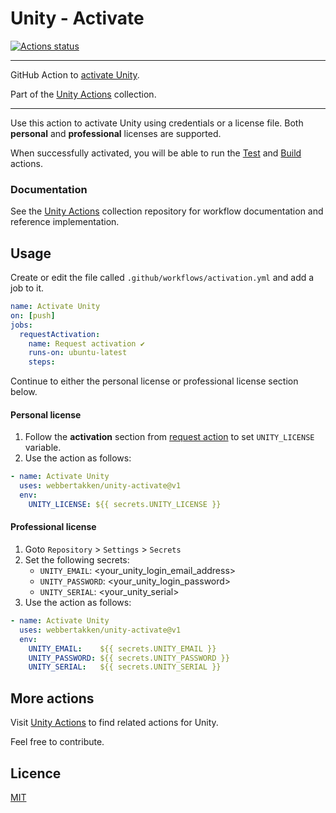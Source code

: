 # Unity - Activate
[![Actions status](https://github.com/webbertakken/unity-activate/workflows/Actions%20%F0%9F%98%8E/badge.svg)](https://github.com/webbertakken/unity-activate/actions?query=branch%3Amaster+workflow%3A"Actions+😎")

---

GitHub Action to [activate Unity](https://github.com/marketplace/actions/unity-activate). 

Part of the [Unity Actions](https://github.com/webbertakken/unity-actions) collection.

---

Use this action to activate Unity using credentials or a license file. Both 
**personal** and **professional** licenses are supported.

When successfully activated, you will be able to run the 
[Test](https://github.com/webbertakken/unity-actions#test) and
[Build](https://github.com/webbertakken/unity-actions#build)
actions.

### Documentation

See the 
[Unity Actions](https://github.com/webbertakken/unity-actions)
collection repository for workflow documentation and reference implementation.

## Usage

Create or edit the file called `.github/workflows/activation.yml` and add a job to it.
 
```yaml
name: Activate Unity
on: [push]
jobs:
  requestActivation:
    name: Request activation ✔
    runs-on: ubuntu-latest
    steps:
```

Continue to either the personal license or professional license section below.

#### Personal license

1. Follow the **activation** section from [request action](https://github.com/marketplace/actions/unity-request-activation-file) to set `UNITY_LICENSE` variable.
2. Use the action as follows:

```yaml
- name: Activate Unity
  uses: webbertakken/unity-activate@v1
  env:
    UNITY_LICENSE: ${{ secrets.UNITY_LICENSE }}
```

#### Professional license

1. Goto `Repository` > `Settings` > `Secrets`
2. Set the following secrets:
    - `UNITY_EMAIL`: &lt;your_unity_login_email_address&gt;
    - `UNITY_PASSWORD`: &lt;your_unity_login_password&gt;
    - `UNITY_SERIAL`: &lt;your_unity_serial&gt;
3. Use the action as follows:

```yaml
- name: Activate Unity
  uses: webbertakken/unity-activate@v1
  env:
    UNITY_EMAIL:    ${{ secrets.UNITY_EMAIL }}
    UNITY_PASSWORD: ${{ secrets.UNITY_PASSWORD }}
    UNITY_SERIAL:   ${{ secrets.UNITY_SERIAL }}
```

## More actions

Visit 
[Unity Actions](https://github.com/webbertakken/unity-actions) 
to find related actions for Unity.

Feel free to contribute.

## Licence 

[MIT](./LICENSE)
